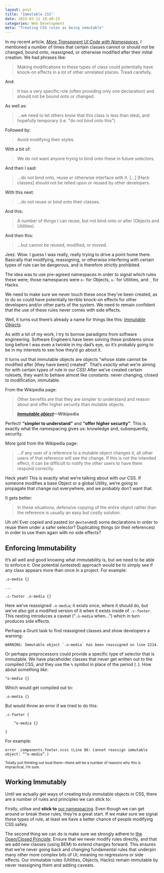 ```yaml
---
layout: post
title: "Immutable CSS"
date: 2015-03-11 19:40:23
categories: Web Development
meta: "Treating CSS rules as being immutable"
---
```


In my recent article, [<cite>More Transparent UI Code with
Namespaces</cite>](http://csswizardry.com/2015/03/more-transparent-ui-code-with-namespaces/),
I mentioned a number of times that certain classes cannot or should not be
changed, bound onto, reassigned, or otherwise modified after their initial
creation. We had phrases like:

> Making modifications to these types of class could potentially have knock-on
> effects in a lot of other unrelated places. Tread carefully.

And:

> It has a very specific role (often providing only one declaration) and should
> not be bound onto or changed.

As well as:

> …we need to let others know that this class is less than ideal, and hopefully
> temporary (i.e. <q>do not bind onto this</q>).

Followed by:

> Avoid modifying their styles.

With a bit of:

> We do not want anyone trying to bind onto these in future selectors.

And then I said:

> …do not bind onto, reuse or otherwise interface with it. […] [Hack classes]
> should not be relied upon or reused by other developers.

With this next:

> …do not reuse or bind onto their classes.

And this:

> A number of things I can reuse, but not bind onto or alter (Objects and
> Utilities).

And then this:

> …but cannot be reused, modified, or moved.

Jeez. Wow. I guess I was really, really trying to drive a point home there.
Basically that modifying, reassigning, or otherwise interfering with certain
types of rule can be dangerous, and is therefore strictly prohibited.

The idea was to use pre-agreed namespaces in order to signal which rules these
were; those namespaces were `o-` for Objects, `u-` for Utilities, and `_` for
Hacks.

We need to make sure we never touch these once they’ve been created, as to do so
could have potentially terrible knock-on effects for other developers and/or
other parts of the system. We need to remain confident that the use of these
rules never comes with side effects.

Well, it turns out there’s already a name for things like this: [<i>Immutable
Objects</i>](http://en.wikipedia.org/wiki/Immutable_object).

As with a lot of my work, I try to borrow paradigms from software engineering.
Software Engineers have been solving these problems since long before I was even
a twinkle in my dad’s eye, so it’s probably going to be in my interests to see
how they’d go about it.

It turns out that immutable objects are objects <q>whose state cannot be
modified after [they have been] created</q>. That’s _exactly_ what we’re aiming
for with certain types of rule in our CSS! After we’ve created certain rulesets,
they want to behave almost like constants: never changing, closed to
modification, immutable.

From the Wikipedia page:

<blockquote class="pull-quote">
  <p>Other benefits are that they are simpler to understand and reason about and
offer higher security than mutable objects.</p>
<b class="pull-quote__source"><a href="http://en.wikipedia.org/wiki/Immutable_object"><cite>Immutable object</cite></a>—Wikipedia</b>
</blockquote>

Perfect! **<q>simpler to understand</q>** and **<q>offer higher security</q>**.
This is exactly what the namespacing gives us: knowledge and, subsequently,
security.

More gold from the Wikipedia page:

> …if any user of a reference to a mutable object changes it, all other users of
> that reference will see the change. If this is not the intended effect, it can
> be difficult to notify the other users to have them respond correctly.

Heck yeah! This is exactly what we’re talking about with our CSS. If someone
modifies a base Object or a global Utility, we’re going to propagate that change
out everywhere, and we probably don’t want that.

It gets better:

> In these situations, defensive copying of the entire object rather than the
> reference is usually an easy but costly solution.

Uh oh! Ever copied and pasted (or `@extend`ed) some declarations in order to
reuse them under a safer selector? Duplicating things (or their references) in
order to use them again with no side effects?

## Enforcing Immutability

It’s all well and good knowing what immutability is, but we need to be able to
enforce it. One potential (untested) approach would be to simply see if any
class appears more than once in a project. For example:

    .o-media {}

    ...

    .c-footer .o-media {}

Here we’ve reassigned `.o-media`; it exists once, where it should do, but we’ve
also got a modified version of it when it exists inside of `.c-footer`. This
nesting introduces a caveat (<q>`.o-media` when…</q>) which in turn produces
side effects.

Perhaps a Grunt task to find reassigned classes and show developers a warning:

    WARNING: Immutable object `.o-media` has been reassigned on line 2214.

Or perhaps preprocessors could provide a specific type of selector that is
immutable. We have placeholder classes that never get written out to the
compiled CSS, and they use the `%` symbol in place of the period (`.`). How
about something _like_:

    ^o-media {}

Which would get compiled out to:

    .o-media {}

But would throw an error if we tried to do this:

    .c-footer {

        ^o-media {}

    }

For example:

    error _components.footer.scss (Line 86: Cannot reassign immutable object: “^o-media”.)

<small>Totally just thinking out loud there—there will be a number of reasons
why this is impractical, I’m sure.</small>

## Working Immutably

Until we actually get ways of creating truly immutable objects in CSS, there are
a number of rules and principles we can stick to:

Firstly, utilise and **stick to** [our
namespacing](http://csswizardry.com/2015/03/more-transparent-ui-code-with-namespaces/).
Even though we can get around or break these rules, they’re a great start. If we
make sure we signal these types of rule, at least we have a better chance of
people modifying CSS safely.

The second thing we can do is make sure we strongly adhere to [the Open/Closed
Principle](/2012/06/the-open-closed-principle-applied-to-css/). Ensure that we
never modify rules directly, and that we add new classes (using BEM) to extend
changes forward. This ensures that we’re never going back and changing
fundamental rules that underpin many other more complex bits of UI, meaning no
regressions or side effects. Our immutable rules (Utilities, Objects, Hacks)
remain immutable by never reassigning them and adding caveats.
